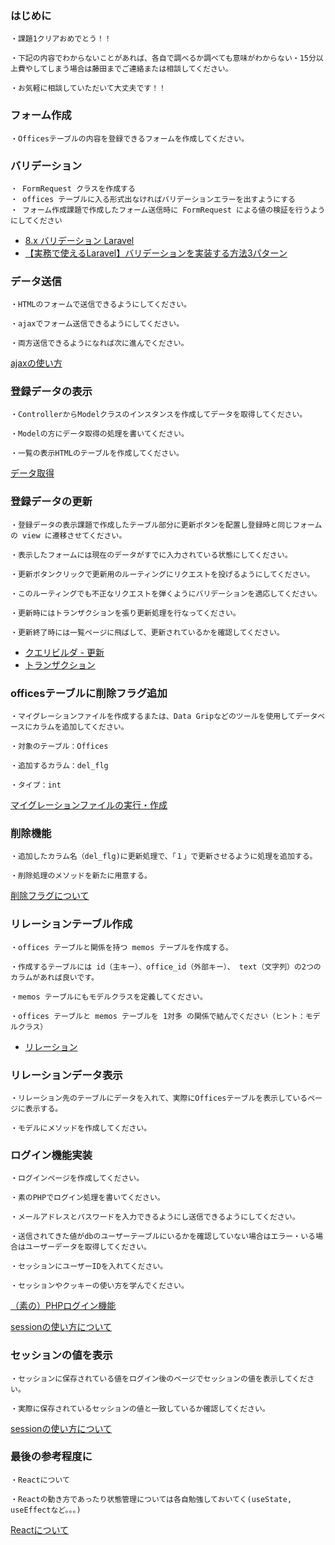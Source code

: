 ### はじめに
```
・課題1クリアおめでとう！！

・下記の内容でわからないことがあれば、各自で調べるか調べても意味がわからない・15分以上費やしてしまう場合は藤田までご連絡または相談してください。

・お気軽に相談していただいて大丈夫です！！
```

### フォーム作成
```
・Officesテーブルの内容を登録できるフォームを作成してください。
```

### バリデーション
```
・ FormRequest クラスを作成する
・ offices テーブルに入る形式出なければバリデーションエラーを出すようにする
・ フォーム作成課題で作成したフォーム送信時に FormRequest による値の検証を行うようにしてください
```

- [8.x バリデーション Laravel](https://readouble.com/laravel/8.x/ja/validation.html)
- [【実務で使えるLaravel】バリデーションを実装する方法3パターン](https://qiita.com/kamome_susume/items/3add27876396da6aa960)

### データ送信
```
・HTMLのフォームで送信できるようにしてください。

・ajaxでフォーム送信できるようにしてください。

・両方送信できるようになれば次に進んでください。
```
[ajaxの使い方](https://enginiya.com/entry/laravel-how-to-use-ajax)

### 登録データの表示
```
・ControllerからModelクラスのインスタンスを作成してデータを取得してください。

・Modelの方にデータ取得の処理を書いてください。

・一覧の表示HTMLのテーブルを作成してください。
```
[データ取得](https://note.com/hotate52/n/n7819e25bc700)


### 登録データの更新
```
・登録データの表示課題で作成したテーブル部分に更新ボタンを配置し登録時と同じフォームの view に遷移させてください。

・表示したフォームには現在のデータがすでに入力されている状態にしてください。

・更新ボタンクリックで更新用のルーティングにリクエストを投げるようにしてください。

・このルーティングでも不正なリクエストを弾くようにバリデーションを適応してください。

・更新時にはトランザクションを張り更新処理を行なってください。

・更新終了時には一覧ページに飛ばして、更新されているかを確認してください。
```

- <a href="https://readouble.com/laravel/8.x/ja/queries.html#:~:text=%E6%A4%9C%E5%87%BA%E3%81%97%E3%81%BE%E3%81%99%E3%80%82-,UPDATE%E6%96%87,-%E3%83%87%E3%83%BC%E3%82%BF%E3%83%99%E3%83%BC%E3%82%B9%E3%81%AB%E3%83%AC%E3%82%B3%E3%83%BC%E3%83%89">クエリビルダ - 更新</a>
- <a href="https://readouble.com/laravel/8.x/ja/database.html#%E3%83%87%E3%83%BC%E3%82%BF%E3%83%99%E3%83%BC%E3%82%B9%E3%83%88%E3%83%A9%E3%83%B3%E3%82%B6%E3%82%AF%E3%82%B7%E3%83%A7%E3%83%B3:~:text=query%2D%3Etime%3B%0A%20%20%20%20%20%20%20%20%7D)%3B%0A%20%20%20%20%7D%0A%7D-,%E3%83%87%E3%83%BC%E3%82%BF%E3%83%99%E3%83%BC%E3%82%B9%E3%83%88%E3%83%A9%E3%83%B3%E3%82%B6%E3%82%AF%E3%82%B7%E3%83%A7%E3%83%B3,-DB%E3%83%95%E3%82%A1%E3%82%B5%E3%83%BC%E3%83%89">トランザクション</a>

### officesテーブルに削除フラグ追加
```
・マイグレーションファイルを作成するまたは、Data Gripなどのツールを使用してデータベースにカラムを追加してください。

・対象のテーブル：Offices

・追加するカラム：del_flg 

・タイプ：int
```

[マイグレーションファイルの実行・作成](https://qiita.com/Takahiro_Nago/items/71d30873313862ab6818)


### 削除機能 
```
・追加したカラム名（del_flg)に更新処理で、「１」で更新させるように処理を追加する。

・削除処理のメソッドを新たに用意する。
```
[削除フラグについて](https://qiita.com/freeneer/items/49d787d2a4d46d12c630)

### リレーションテーブル作成
```
・offices テーブルと関係を持つ memos テーブルを作成する。

・作成するテーブルには id（主キー）、office_id（外部キー）、 text（文字列）の2つのカラムがあれば良いです。

・memos テーブルにもモデルクラスを定義してください。

・offices テーブルと memos テーブルを 1対多 の関係で結んでください（ヒント：モデルクラス）
```

- [リレーション](https://readouble.com/laravel/8.x/ja/eloquent-relationships.html)

### リレーションデータ表示
```
・リレーション先のテーブルにデータを入れて、実際にOfficesテーブルを表示しているページに表示する。

・モデルにメソッドを作成してください。
```

### ログイン機能実装
```
・ログインページを作成してください。

・素のPHPでログイン処理を書いてください。

・メールアドレスとパスワードを入力できるようにし送信できるようにしてください。

・送信されてきた値がdbのユーザーテーブルにいるかを確認していない場合はエラー・いる場合はユーザーデータを取得してください。

・セッションにユーザーIDを入れてください。

・セッションやクッキーの使い方を学んでください。
```

[（素の）PHPログイン機能](https://qiita.com/ryo-futebol/items/5fb635199acc2fcbd3ff)

[sessionの使い方について](https://qiita.com/yutaka_pg/items/f0103c3171b75146c28a)

### セッションの値を表示
```
・セッションに保存されている値をログイン後のページでセッションの値を表示してください。

・実際に保存されているセッションの値と一致しているか確認してください。
```
[sessionの使い方について](https://qiita.com/yutaka_pg/items/f0103c3171b75146c28a)


### 最後の参考程度に
```
・Reactについて

・Reactの動き方であったり状態管理については各自勉強しておいてく(useState, useEffectなど。。。)
```

[Reactについて](https://ja.react.dev/learn)
